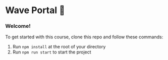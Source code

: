 # Wave Portal 👋 

### **Welcome!**
To get started with this course, clone this repo and follow these commands:

1. Run `npm install` at the root of your directory
2. Run `npm run start` to start the project

